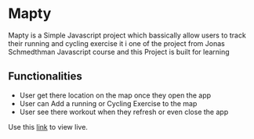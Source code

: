 # Mapty
Mapty is a Simple Javascript project which bassically allow users to track their running and cycling exercise it i one of the project from Jonas Schmedthman Javascript course and this Project is built for learning

## Functionalities
* User get there location on the map once they open the app
* User can Add a running or Cycling Exercise to the map
* User see there workout when they refresh or even close the app

Use this [link](https://twitter.com/ludiocodes) to view live.
